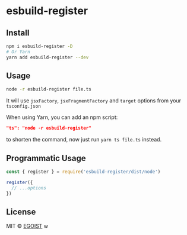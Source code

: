 # esbuild-register

## Install

```bash
npm i esbuild-register -D
# Or Yarn
yarn add esbuild-register --dev
```

## Usage

```bash
node -r esbuild-register file.ts
```

It will use `jsxFactory`, `jsxFragmentFactory` and `target` options from your `tsconfig.json`

When using Yarn, you can add an npm script:

```json
"ts": "node -r esbuild-register"
```

to shorten the command, now just run `yarn ts file.ts` instead.

## Programmatic Usage

```ts
const { register } = require('esbuild-register/dist/node')

register({
  // ...options
})
```

## License

MIT &copy; [EGOIST](https://egoist.sh)
w
